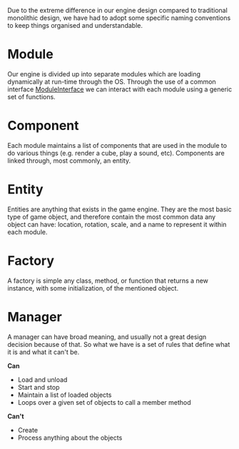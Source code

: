 <a href='Hidden comment: The summary is a short, single-sentence description of this page.'></a>

<a href='Hidden comment: 
The wiki syntax is pretty straightforward for anyone familiar with wiki markup.
Take a look at http://code.google.com/p/support/wiki/WikiSyntax for more detail.
'></a>

Due to the extreme difference in our engine design compared to traditional monolithic design, we have had to adopt some specific naming conventions to keep things organised and understandable.

# Module #
Our engine is divided up into separate modules which are loading dynamically at run-time through the OS. Through the use of a common interface [ModuleInterface](http://nls.rwcproductions.com/class_module_interface.html) we can interact with each module using a generic set of functions.

# Component #
Each module maintains a list of components that are used in the module to do various things (e.g. render a cube, play a sound, etc).  Components are linked through, most commonly, an entity.

# Entity #
Entities are anything that exists in the game engine. They are the most basic type of game object, and therefore contain the most common data any object can have: location, rotation, scale, and a name to represent it within each module.

# Factory #
A factory is simple any class, method, or function that returns a new instance, with some initialization, of the mentioned object.

# Manager #
A manager can have broad meaning, and usually not a great design decision because of that. So what we have is a set of rules that define what it is and what it can't be.

**Can**
  * Load and unload
  * Start and stop
  * Maintain a list of loaded objects
  * Loops over a given set of objects to call a member method

**Can't**
  * Create
  * Process anything about the objects